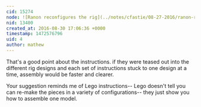 ```yaml
---
cid: 15274
node: ![Ranon reconfigures the rig](../notes/cfastie/08-27-2016/ranon-reconfigures-the-rig)
nid: 13400
created_at: 2016-08-30 17:06:36 +0000
timestamp: 1472576796
uid: 4
author: mathew
---
```


That's a good point about the instructions.  if they were teased out into the different rig designs and each set of instructions stuck to one design at a time, assembly would be faster and clearer.

Your suggestion reminds me of Lego instructions-- Lego doesn't tell you can re-make the pieces in a variety of configurations-- they just show you how to assemble one model. 